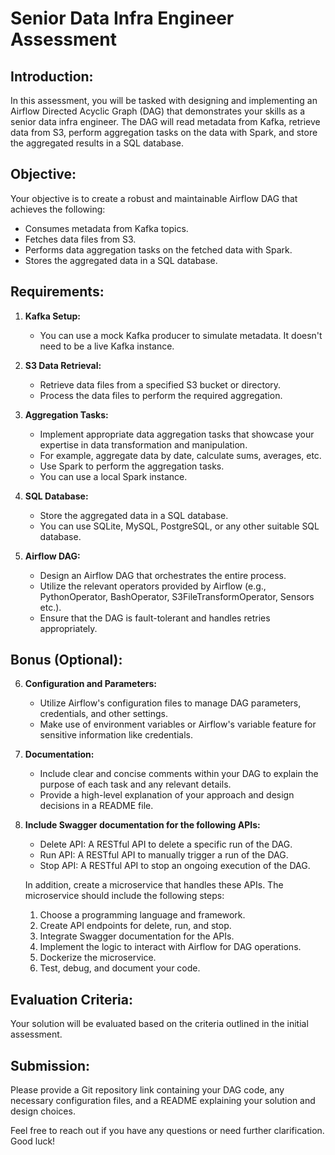 # Senior Data Infra Engineer Assessment

## Introduction:
In this assessment, you will be tasked with designing and implementing an Airflow Directed Acyclic Graph (DAG) that demonstrates your skills as a senior data infra engineer. The DAG will read metadata from Kafka, retrieve data from S3, perform aggregation tasks on the data with Spark, and store the aggregated results in a SQL database.

## Objective:
Your objective is to create a robust and maintainable Airflow DAG that achieves the following:

- Consumes metadata from Kafka topics.
- Fetches data files from S3.
- Performs data aggregation tasks on the fetched data with Spark.
- Stores the aggregated data in a SQL database.

## Requirements:

1. **Kafka Setup:**
   - You can use a mock Kafka producer to simulate metadata. It doesn't need to be a live Kafka instance.

2. **S3 Data Retrieval:**
   - Retrieve data files from a specified S3 bucket or directory.
   - Process the data files to perform the required aggregation.

3. **Aggregation Tasks:**
   - Implement appropriate data aggregation tasks that showcase your expertise in data transformation and manipulation.
   - For example, aggregate data by date, calculate sums, averages, etc.
   - Use Spark to perform the aggregation tasks.
   - You can use a local Spark instance.

4. **SQL Database:**
   - Store the aggregated data in a SQL database.
   - You can use SQLite, MySQL, PostgreSQL, or any other suitable SQL database.

5. **Airflow DAG:**
   - Design an Airflow DAG that orchestrates the entire process.
   - Utilize the relevant operators provided by Airflow (e.g., PythonOperator, BashOperator, S3FileTransformOperator, Sensors etc.).
   - Ensure that the DAG is fault-tolerant and handles retries appropriately.

## Bonus (Optional):

6. **Configuration and Parameters:**
   - Utilize Airflow's configuration files to manage DAG parameters, credentials, and other settings.
   - Make use of environment variables or Airflow's variable feature for sensitive information like credentials.

7. **Documentation:**
   - Include clear and concise comments within your DAG to explain the purpose of each task and any relevant details.
   - Provide a high-level explanation of your approach and design decisions in a README file.

8. **Include Swagger documentation for the following APIs:**

    - Delete API: A RESTful API to delete a specific run of the DAG.
    - Run API: A RESTful API to manually trigger a run of the DAG.
    - Stop API: A RESTful API to stop an ongoing execution of the DAG.

    In addition, create a microservice that handles these APIs. The microservice should include the following steps:

    1. Choose a programming language and framework.
    2. Create API endpoints for delete, run, and stop.
    3. Integrate Swagger documentation for the APIs.
    4. Implement the logic to interact with Airflow for DAG operations.
    5. Dockerize the microservice.
    6. Test, debug, and document your code.

## Evaluation Criteria:
Your solution will be evaluated based on the criteria outlined in the initial assessment.

## Submission:
Please provide a Git repository link containing your DAG code, any necessary configuration files, and a README explaining your solution and design choices.

Feel free to reach out if you have any questions or need further clarification. Good luck!
